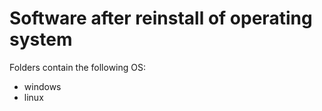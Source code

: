 # Software after reinstall of operating system #

Folders contain the following OS:

- windows
- linux